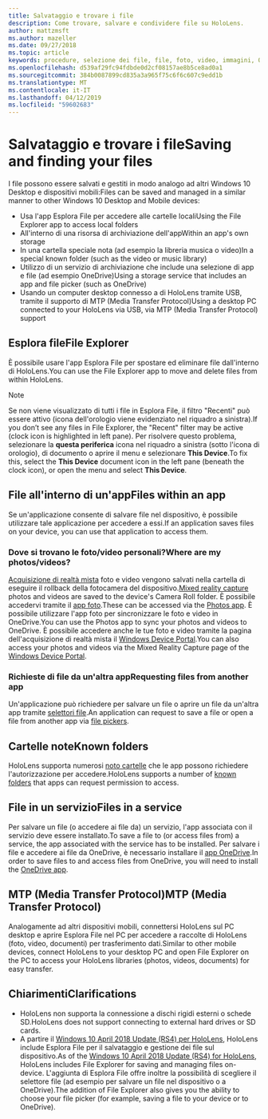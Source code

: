 ```yaml
---
title: Salvataggio e trovare i file
description: Come trovare, salvare e condividere file su HoloLens.
author: mattzmsft
ms.author: mazeller
ms.date: 09/27/2018
ms.topic: article
keywords: procedure, selezione dei file, file, foto, video, immagini, OneDrive, archiviazione, Esplora file
ms.openlocfilehash: d539af29fc94fdbde0d2cf08157ae8b5ce8ad0a1
ms.sourcegitcommit: 384b0087899cd835a3a965f75c6f6c607c9edd1b
ms.translationtype: MT
ms.contentlocale: it-IT
ms.lasthandoff: 04/12/2019
ms.locfileid: "59602683"
---
```

# <a name="saving-and-finding-your-files"></a><span data-ttu-id="7d785-104">Salvataggio e trovare i file</span><span class="sxs-lookup"><span data-stu-id="7d785-104">Saving and finding your files</span></span>

<span data-ttu-id="7d785-105">I file possono essere salvati e gestiti in modo analogo ad altri Windows 10 Desktop e dispositivi mobili:</span><span class="sxs-lookup"><span data-stu-id="7d785-105">Files can be saved and managed in a similar manner to other Windows 10 Desktop and Mobile devices:</span></span>
* <span data-ttu-id="7d785-106">Usa l'app Esplora File per accedere alle cartelle locali</span><span class="sxs-lookup"><span data-stu-id="7d785-106">Using the File Explorer app to access local folders</span></span>
* <span data-ttu-id="7d785-107">All'interno di una risorsa di archiviazione dell'app</span><span class="sxs-lookup"><span data-stu-id="7d785-107">Within an app's own storage</span></span>
* <span data-ttu-id="7d785-108">In una cartella speciale nota (ad esempio la libreria musica o video)</span><span class="sxs-lookup"><span data-stu-id="7d785-108">In a special known folder (such as the video or music library)</span></span>
* <span data-ttu-id="7d785-109">Utilizzo di un servizio di archiviazione che include una selezione di app e file (ad esempio OneDrive)</span><span class="sxs-lookup"><span data-stu-id="7d785-109">Using a storage service that includes an app and file picker (such as OneDrive)</span></span>
* <span data-ttu-id="7d785-110">Usando un computer desktop connesso a di HoloLens tramite USB, tramite il supporto di MTP (Media Transfer Protocol)</span><span class="sxs-lookup"><span data-stu-id="7d785-110">Using a desktop PC connected to your HoloLens via USB, via MTP (Media Transfer Protocol) support</span></span>

## <a name="file-explorer"></a><span data-ttu-id="7d785-111">Esplora file</span><span class="sxs-lookup"><span data-stu-id="7d785-111">File Explorer</span></span>

<span data-ttu-id="7d785-112">È possibile usare l'app Esplora File per spostare ed eliminare file dall'interno di HoloLens.</span><span class="sxs-lookup"><span data-stu-id="7d785-112">You can use the File Explorer app to move and delete files from within HoloLens.</span></span>

>[!NOTE]
><span data-ttu-id="7d785-113">Se non viene visualizzato di tutti i file in Esplora File, il filtro "Recenti" può essere attivo (icona dell'orologio viene evidenziato nel riquadro a sinistra).</span><span class="sxs-lookup"><span data-stu-id="7d785-113">If you don’t see any files in File Explorer, the "Recent" filter may be active (clock icon is highlighted in left pane).</span></span> <span data-ttu-id="7d785-114">Per risolvere questo problema, selezionare la **questa periferica** icona nel riquadro a sinistra (sotto l'icona di orologio), di documento o aprire il menu e selezionare **This Device**.</span><span class="sxs-lookup"><span data-stu-id="7d785-114">To fix this, select the **This Device** document icon in the left pane (beneath the clock icon), or open the menu and select **This Device**.</span></span>

## <a name="files-within-an-app"></a><span data-ttu-id="7d785-115">File all'interno di un'app</span><span class="sxs-lookup"><span data-stu-id="7d785-115">Files within an app</span></span>

<span data-ttu-id="7d785-116">Se un'applicazione consente di salvare file nel dispositivo, è possibile utilizzare tale applicazione per accedere a essi.</span><span class="sxs-lookup"><span data-stu-id="7d785-116">If an application saves files on your device, you can use that application to access them.</span></span>

### <a name="where-are-my-photosvideos"></a><span data-ttu-id="7d785-117">Dove si trovano le foto/video personali?</span><span class="sxs-lookup"><span data-stu-id="7d785-117">Where are my photos/videos?</span></span>

<span data-ttu-id="7d785-118">[Acquisizione di realtà mista](mixed-reality-capture.md) foto e video vengono salvati nella cartella di eseguire il rollback della fotocamera del dispositivo.</span><span class="sxs-lookup"><span data-stu-id="7d785-118">[Mixed reality capture](mixed-reality-capture.md) photos and videos are saved to the device's Camera Roll folder.</span></span> <span data-ttu-id="7d785-119">È possibile accedervi tramite il [app foto](see-your-photos.md#photos-app).</span><span class="sxs-lookup"><span data-stu-id="7d785-119">These can be accessed via the [Photos app](see-your-photos.md#photos-app).</span></span> <span data-ttu-id="7d785-120">È possibile utilizzare l'app foto per sincronizzare le foto e video in OneDrive.</span><span class="sxs-lookup"><span data-stu-id="7d785-120">You can use the Photos app to sync your photos and videos to OneDrive.</span></span> <span data-ttu-id="7d785-121">È possibile accedere anche le tue foto e video tramite la pagina dell'acquisizione di realtà mista il [Windows Device Portal](using-the-windows-device-portal.md#mixed-reality-capture).</span><span class="sxs-lookup"><span data-stu-id="7d785-121">You can also access your photos and videos via the Mixed Reality Capture page of the [Windows Device Portal](using-the-windows-device-portal.md#mixed-reality-capture).</span></span>

### <a name="requesting-files-from-another-app"></a><span data-ttu-id="7d785-122">Richieste di file da un'altra app</span><span class="sxs-lookup"><span data-stu-id="7d785-122">Requesting files from another app</span></span>

<span data-ttu-id="7d785-123">Un'applicazione può richiedere per salvare un file o aprire un file da un'altra app tramite [selettori file](app-model.md#file-pickers).</span><span class="sxs-lookup"><span data-stu-id="7d785-123">An application can request to save a file or open a file from another app via [file pickers](app-model.md#file-pickers).</span></span>

## <a name="known-folders"></a><span data-ttu-id="7d785-124">Cartelle note</span><span class="sxs-lookup"><span data-stu-id="7d785-124">Known folders</span></span>

<span data-ttu-id="7d785-125">HoloLens supporta numerosi [noto cartelle](app-model.md#known-folders) che le app possono richiedere l'autorizzazione per accedere.</span><span class="sxs-lookup"><span data-stu-id="7d785-125">HoloLens supports a number of [known folders](app-model.md#known-folders) that apps can request permission to access.</span></span>

## <a name="files-in-a-service"></a><span data-ttu-id="7d785-126">File in un servizio</span><span class="sxs-lookup"><span data-stu-id="7d785-126">Files in a service</span></span>

<span data-ttu-id="7d785-127">Per salvare un file (o accedere ai file da) un servizio, l'app associata con il servizio deve essere installato.</span><span class="sxs-lookup"><span data-stu-id="7d785-127">To save a file to (or access files from) a service, the app associated with the service has to be installed.</span></span> <span data-ttu-id="7d785-128">Per salvare i file e accedere ai file da OneDrive, è necessario installare il [app OneDrive](https://www.microsoft.com/store/apps/onedrive/9wzdncrfj1p3).</span><span class="sxs-lookup"><span data-stu-id="7d785-128">In order to save files to and access files from OneDrive, you will need to install the [OneDrive app](https://www.microsoft.com/store/apps/onedrive/9wzdncrfj1p3).</span></span>

## <a name="mtp-media-transfer-protocol"></a><span data-ttu-id="7d785-129">MTP (Media Transfer Protocol)</span><span class="sxs-lookup"><span data-stu-id="7d785-129">MTP (Media Transfer Protocol)</span></span>

<span data-ttu-id="7d785-130">Analogamente ad altri dispositivi mobili, connettersi HoloLens sul PC desktop e aprire Esplora File nel PC per accedere a raccolte di HoloLens (foto, video, documenti) per trasferimento dati.</span><span class="sxs-lookup"><span data-stu-id="7d785-130">Similar to other mobile devices, connect HoloLens to your desktop PC and open File Explorer on the PC to access your HoloLens libraries (photos, videos, documents) for easy transfer.</span></span>

## <a name="clarifications"></a><span data-ttu-id="7d785-131">Chiarimenti</span><span class="sxs-lookup"><span data-stu-id="7d785-131">Clarifications</span></span>

* <span data-ttu-id="7d785-132">HoloLens non supporta la connessione a dischi rigidi esterni o schede SD.</span><span class="sxs-lookup"><span data-stu-id="7d785-132">HoloLens does not support connecting to external hard drives or SD cards.</span></span>
* <span data-ttu-id="7d785-133">A partire il [Windows 10 April 2018 Update (RS4) per HoloLens](release-notes-april-2018.md), HoloLens include Esplora File per il salvataggio e gestione dei file sul dispositivo.</span><span class="sxs-lookup"><span data-stu-id="7d785-133">As of the [Windows 10 April 2018 Update (RS4) for HoloLens](release-notes-april-2018.md), HoloLens includes File Explorer for saving and managing files on-device.</span></span> <span data-ttu-id="7d785-134">L'aggiunta di Esplora File offre inoltre la possibilità di scegliere il selettore file (ad esempio per salvare un file nel dispositivo o a OneDrive).</span><span class="sxs-lookup"><span data-stu-id="7d785-134">The addition of File Explorer also gives you the ability to choose your file picker (for example, saving a file to your device or to OneDrive).</span></span>
